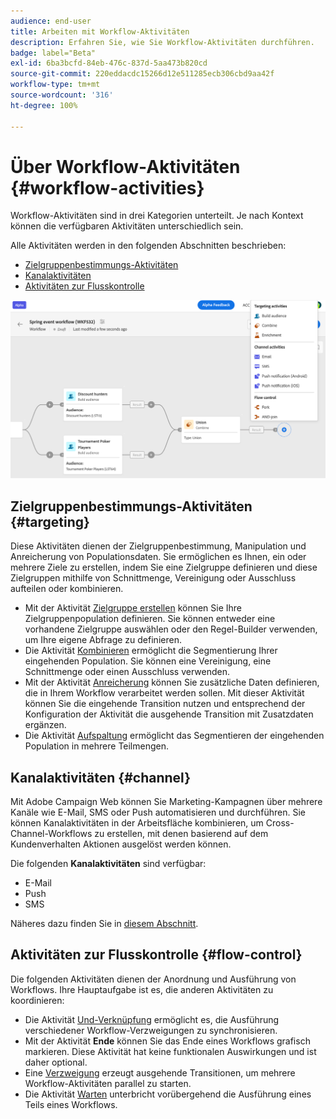 ```yaml
---
audience: end-user
title: Arbeiten mit Workflow-Aktivitäten
description: Erfahren Sie, wie Sie Workflow-Aktivitäten durchführen.
badge: label="Beta"
exl-id: 6ba3bcfd-84eb-476c-837d-5aa473b820cd
source-git-commit: 220eddacdc15266d12e511285ecb306cbd9aa42f
workflow-type: tm+mt
source-wordcount: '316'
ht-degree: 100%

---
```



# Über Workflow-Aktivitäten {#workflow-activities}

Workflow-Aktivitäten sind in drei Kategorien unterteilt. Je nach Kontext können die verfügbaren Aktivitäten unterschiedlich sein.

Alle Aktivitäten werden in den folgenden Abschnitten beschrieben:

* [Zielgruppenbestimmungs-Aktivitäten](#targeting)
* [Kanalaktivitäten](#channel)
* [Aktivitäten zur Flusskontrolle](#flow-control)

![](../assets/workflow-activities.png)

## Zielgruppenbestimmungs-Aktivitäten {#targeting}

Diese Aktivitäten dienen der Zielgruppenbestimmung, Manipulation und Anreicherung von Populationsdaten. Sie ermöglichen es Ihnen, ein oder mehrere Ziele zu erstellen, indem Sie eine Zielgruppe definieren und diese Zielgruppen mithilfe von Schnittmenge, Vereinigung oder Ausschluss aufteilen oder kombinieren.

* Mit der Aktivität [Zielgruppe erstellen](build-audience.md) können Sie Ihre Zielgruppenpopulation definieren. Sie können entweder eine vorhandene Zielgruppe auswählen oder den Regel-Builder verwenden, um Ihre eigene Abfrage zu definieren.
* Die Aktivität [Kombinieren](combine.md) ermöglicht die Segmentierung Ihrer eingehenden Population. Sie können eine Vereinigung, eine Schnittmenge oder einen Ausschluss verwenden.
* Mit der Aktivität [Anreicherung](enrichment.md) können Sie zusätzliche Daten definieren, die in Ihrem Workflow verarbeitet werden sollen. Mit dieser Aktivität können Sie die eingehende Transition nutzen und entsprechend der Konfiguration der Aktivität die ausgehende Transition mit Zusatzdaten ergänzen.
* Die Aktivität [Aufspaltung](split.md) ermöglicht das Segmentieren der eingehenden Population in mehrere Teilmengen.

## Kanalaktivitäten {#channel}

Mit Adobe Campaign Web können Sie Marketing-Kampagnen über mehrere Kanäle wie E-Mail, SMS oder Push automatisieren und durchführen. Sie können Kanalaktivitäten in der Arbeitsfläche kombinieren, um Cross-Channel-Workflows zu erstellen, mit denen basierend auf dem Kundenverhalten Aktionen ausgelöst werden können.

Die folgenden **Kanalaktivitäten** sind verfügbar:

* E-Mail
* Push
* SMS

Näheres dazu finden Sie in [diesem Abschnitt](channels.md).

## Aktivitäten zur Flusskontrolle {#flow-control}

Die folgenden Aktivitäten dienen der Anordnung und Ausführung von Workflows. Ihre Hauptaufgabe ist es, die anderen Aktivitäten zu koordinieren:

* Die Aktivität [Und-Verknüpfung](and-join.md) ermöglicht es, die Ausführung verschiedener Workflow-Verzweigungen zu synchronisieren.
* Mit der Aktivität **Ende** können Sie das Ende eines Workflows grafisch markieren. Diese Aktivität hat keine funktionalen Auswirkungen und ist daher optional.
* Eine [Verzweigung](fork.md) erzeugt ausgehende Transitionen, um mehrere Workflow-Aktivitäten parallel zu starten.
* Die Aktivität [Warten](wait.md) unterbricht vorübergehend die Ausführung eines Teils eines Workflows.

<!--
## Data management activities {#data-management}

overview: what they're used for
which use case you can perform with them

list available activites + short description + ref to section
-->

